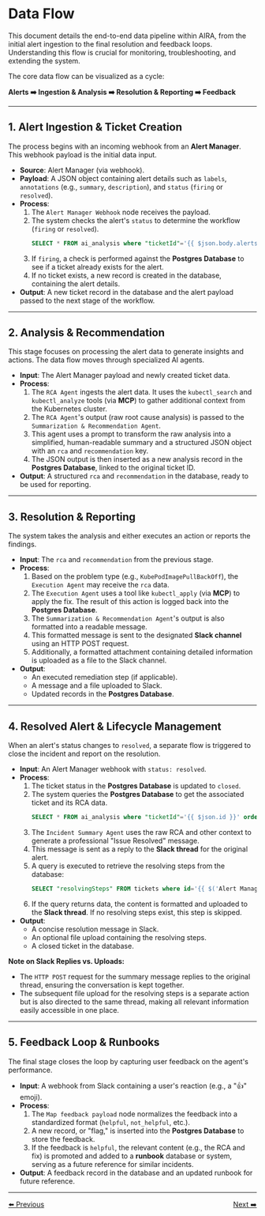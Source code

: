 # Data Flow

This document details the end-to-end data pipeline within AIRA, from the initial alert ingestion to the final resolution and feedback loops. Understanding this flow is crucial for monitoring, troubleshooting, and extending the system.

The core data flow can be visualized as a cycle:

**Alerts ➡️ Ingestion & Analysis ➡️ Resolution & Reporting ➡️ Feedback**

---

## 1. Alert Ingestion & Ticket Creation

The process begins with an incoming webhook from an **Alert Manager**. This webhook payload is the initial data input.

* **Source**: Alert Manager (via webhook).
* **Payload**: A JSON object containing alert details such as `labels`, `annotations` (e.g., `summary`, `description`), and `status` (`firing` or `resolved`).
* **Process**:
    1.  The `Alert Manager Webhook` node receives the payload.
    2.  The system checks the alert's `status` to determine the workflow (`firing` or `resolved`).
        ```sql
        SELECT * FROM ai_analysis where "ticketId"='{{ $json.body.alerts[0].fingerprint }}'
        ```
    3.  If `firing`, a check is performed against the **Postgres Database** to see if a ticket already exists for the alert.
    4.  If no ticket exists, a new record is created in the database, containing the alert details.
* **Output**: A new ticket record in the database and the alert payload passed to the next stage of the workflow.

---

## 2. Analysis & Recommendation

This stage focuses on processing the alert data to generate insights and actions. The data flow moves through specialized AI agents.

* **Input**: The Alert Manager payload and newly created ticket data.
* **Process**:
    1.  The `RCA Agent` ingests the alert data. It uses the `kubectl_search` and `kubectl_analyze` tools (via **MCP**) to gather additional context from the Kubernetes cluster.
    2.  The `RCA Agent`'s output (raw root cause analysis) is passed to the `Summarization & Recommendation Agent`.
    3.  This agent uses a prompt to transform the raw analysis into a simplified, human-readable summary and a structured JSON object with an `rca` and `recommendation` key.
    4.  The JSON output is then inserted as a new analysis record in the **Postgres Database**, linked to the original ticket ID.
* **Output**: A structured `rca` and `recommendation` in the database, ready to be used for reporting.

---

## 3. Resolution & Reporting

The system takes the analysis and either executes an action or reports the findings.

* **Input**: The `rca` and `recommendation` from the previous stage.
* **Process**:
    1.  Based on the problem type (e.g., `KubePodImagePullBackOff`), the `Execution Agent` may receive the `rca` data.
    2.  The `Execution Agent` uses a tool like `kubectl_apply` (via **MCP**) to apply the fix. The result of this action is logged back into the **Postgres Database**.
    3.  The `Summarization & Recommendation Agent`'s output is also formatted into a readable message.
    4.  This formatted message is sent to the designated **Slack channel** using an HTTP POST request.
    5.  Additionally, a formatted attachment containing detailed information is uploaded as a file to the Slack channel.
* **Output**:
    * An executed remediation step (if applicable).
    * A message and a file uploaded to Slack.
    * Updated records in the **Postgres Database**.

---

## 4. Resolved Alert & Lifecycle Management

When an alert's status changes to `resolved`, a separate flow is triggered to close the incident and report on the resolution.

* **Input**: An Alert Manager webhook with `status: resolved`.
* **Process**:
    1.  The ticket status in the **Postgres Database** is updated to `closed`.
    2.  The system queries the **Postgres Database** to get the associated ticket and its RCA data.
        ```sql
        SELECT * FROM ai_analysis where "ticketId"='{{ $json.id }}' order by "updatedAt" desc limit 1
        ```
    3.  The `Incident Summary Agent` uses the raw RCA and other context to generate a professional "Issue Resolved" message.
    4.  This message is sent as a reply to the **Slack thread** for the original alert.
    5.  A query is executed to retrieve the resolving steps from the database:
        ```sql
        SELECT "resolvingSteps" FROM tickets where id='{{ $('Alert Manager Webhook').item.json.body.alerts[0].fingerprint }}'
        ```
    6.  If the query returns data, the content is formatted and uploaded to the **Slack thread**. If no resolving steps exist, this step is skipped.
* **Output**:
    * A concise resolution message in Slack.
    * An optional file upload containing the resolving steps.
    * A closed ticket in the database.

**Note on Slack Replies vs. Uploads:**
* The `HTTP POST` request for the summary message replies to the original thread, ensuring the conversation is kept together.
* The subsequent file upload for the resolving steps is a separate action but is also directed to the same thread, making all relevant information easily accessible in one place.

---

## 5. Feedback Loop & Runbooks

The final stage closes the loop by capturing user feedback on the agent's performance.

* **Input**: A webhook from Slack containing a user's reaction (e.g., a "👍" emoji).
* **Process**:
    1.  The `Map feedback payload` node normalizes the feedback into a standardized format (`helpful`, `not_helpful`, etc.).
    2.  A new record, or "flag," is inserted into the **Postgres Database** to store the feedback.
    3.  If the feedback is `helpful`, the relevant content (e.g., the RCA and fix) is promoted and added to a **runbook** database or system, serving as a future reference for similar incidents.
* **Output**: A feedback record in the database and an updated runbook for future reference.

---
<div style="display: flex; justify-content: space-between;">
  <a href="3_components.md">⬅️ Previous</a>
  <a href="../usage/1_running.md">Next ➡️</a>
</div>